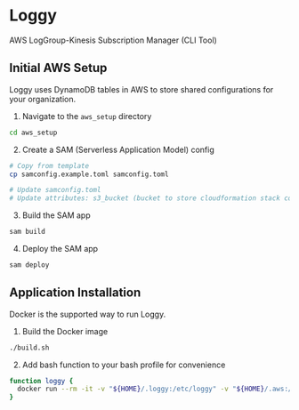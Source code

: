 # Loggy

AWS LogGroup-Kinesis Subscription Manager (CLI Tool)

## Initial AWS Setup

Loggy uses DynamoDB tables in AWS to store shared configurations for your organization.

1. Navigate to the `aws_setup` directory
```bash
cd aws_setup
```

2. Create a SAM (Serverless Application Model) config
```bash
# Copy from template
cp samconfig.example.toml samconfig.toml

# Update samconfig.toml
# Update attributes: s3_bucket (bucket to store cloudformation stack config in), and region
```

3. Build the SAM app
```bash
sam build
```

4. Deploy the SAM app
```bash
sam deploy
```

## Application Installation

Docker is the supported way to run Loggy.

1. Build the Docker image
```bash
./build.sh
```

2. Add bash function to your bash profile for convenience
```bash
function loggy {
  docker run --rm -it -v "${HOME}/.loggy:/etc/loggy" -v "${HOME}/.aws:/root/.aws" loggy:latest "${@:1}"
}
```

